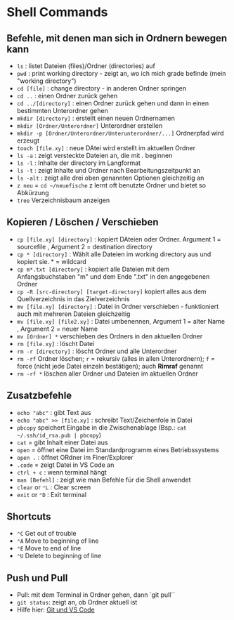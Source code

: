 # Shell Commands

## Befehle, mit denen man sich in Ordnern bewegen kann
* `ls` : listet Dateien (files)/Ordner (directories) auf 
* `pwd` : print working directory - zeigt an, wo ich mich grade befinde (mein "working directory")
* `cd [file]` : change directory - in anderen Ordner springen
* `cd ..` : einen Ordner zurück gehen
* `cd ../[directory]` : einen Ordner zurück gehen und dann in einen bestimmten Unterordner gehen
* `mkdir [directory]` : erstellt einen neuen Ordnernamen
* `mkdir [Ordner/Unterordner]` Unterordner erstellen
* `mkdir -p [Ordner/Unterordner/Unterunterordner/...]` Ordnerpfad wird erzeugt
* `touch [file.xy]` : neue DAtei wird erstellt im aktuellen Ordner
* `ls -a` : zeigt versteckte Dateien an, die mit *.* beginnen
* `ls -l` : Inhalte der directory im Langformat
* `ls -t` : zeigt Inhalte und Ordner nach Bearbeitungszeitpunkt an
* `ls -alt` : zeigt alle drei oben genannten Optionen gleichzeitig an
* `z neu` = `cd ~/neuefische` z lernt oft benutzte Ordner und bietet so Abkürzung
* `tree` Verzeichnisbaum anzeigen

## Kopieren / Löschen / Verschieben
* `cp [file.xy] [directory]` : kopiert DAteien oder Ordner. Argument 1 = sourcefile , Argument 2 = destination directory
* `cp * [directory]` : Wählt alle Dateien im working directory aus und kopiert sie. * = wildcard
* `cp m*.txt [directory]` : kopiert alle Dateien mit dem Anfangsbuchstaben "m" und dem Ende ".txt" in den angegebenen Ordner
* `cp -R [src-directory] [target-directory]` kopiert alles aus dem Quellverzeichnis in das Zielverzeichnis
* `mv [file.xy] [directory]` : Datei in Ordner verschieben - funktioniert auch mit mehreren Dateien gleichzeitig
* `mv [file.xy] [file2.xy]` : Datei umbenennen, Argument 1 = alter Name , Argument 2 = neuer Name
* `mv [Ordner] *` verschieben des Ordners in den aktuellen Ordner
* `rm [file.xy]` : löscht Datei
* `rm -r [directory]` : löscht Ordner und alle Unterordner
* `rm -rf` Ordner löschen; `r` = rekursiv (alles in allen Unterordnern); `f` = force (nicht jede Datei einzeln bestätigen); auch **Rimraf** genannt
* `rm -rf *` löschen aller Ordner und Dateien im aktuellen Ordner

## Zusatzbefehle
* `echo "abc"` : gibt Text aus
* `echo "abc" >> [file.xy]` : schreibt Text/Zeichenfole in Datei
* `pbcopy` speichert Eingabe in die Zwischenablage (Bsp.: `cat ~/.ssh/id_rsa.pub | pbcopy`)
* `cat` = gibt Inhalt einer Datei aus
* `open` = öffnet eine Datei im Standardprogramm eines Betriebssystems
* `open .` : öffnet ORdner im Finer/Explorer
* `.code` = zeigt Datei in VS Code an
* `ctrl + c` : wenn terminal hängt
* `man [Befehl]` : zeigt wie man Befehle für die Shell anwendet
* `clear` or `⌃L` : Clear screen
* `exit` or `⌃D` : Exit terminal

## Shortcuts
* `⌃C`	Get out of trouble
* `⌃A`	Move to beginning of line	
* `⌃E`	Move to end of line	
* `⌃U`	Delete to beginning of line

## Push und Pull
* Pull: mit dem Terminal in Ordner gehen, dann `git pull``
* `git status`: zeigt an, ob Ordner aktuell ist
* Hilfe hier: [Git und VS Code](https://herwig.de/anleitungen/entwicklung/gitlab/workflow-vscode-git-gitlab.html#branch-von-mehreren-standorten-bearbeiten)